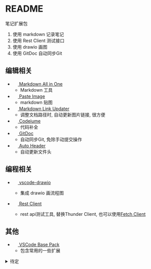 # README

笔记扩展包

1. 使用 markdown 记录笔记
2. 使用 Rest Client 测试接口
3. 使用 drawio 画图
4. 使用 GitDoc 自动同步Git

## 编辑相关

- [<img src="https://yzhang.gallery.vsassets.io/_apis/public/gallery/publisher/yzhang/extension/markdown-all-in-one/latest/assetbyname/Microsoft.VisualStudio.Services.Icons.Default" height="16px" /> Markdown All in One](https://marketplace.visualstudio.com/items?itemName=yzhang.markdown-all-in-one)
  - Markdown 工具
- [<img src="https://mushan.gallery.vsassets.io/_apis/public/gallery/publisher/mushan/extension/vscode-paste-image/latest/assetbyname/Microsoft.VisualStudio.Services.Icons.Default" height="16px" /> Paste Image](https://marketplace.visualstudio.com/items?itemName=mushan.vscode-paste-image)
  - markdown 贴图
- [<img src="https://mathiassoeholm.gallery.vsassets.io/_apis/public/gallery/publisher/mathiassoeholm/extension/markdown-link-updater/latest/assetbyname/Microsoft.VisualStudio.Services.Icons.Default" height="16px" /> Markdown Link Updater](https://marketplace.visualstudio.com/items?itemName=mathiassoeholm.markdown-link-updater)
  - 调整文档路径时, 自动更新图片链接, 很方便
- [<img src="https://VisualStudioExptTeam.gallery.vsassets.io/_apis/public/gallery/publisher/codeium/extension/codeium/latest/assetbyname/Microsoft.VisualStudio.Services.Icons.Default" height="16px" /> Codeiume](https://marketplace.visualstudio.com/items?itemName=codeium.codeium)
  - 代码补全
- [<img src="https://vsls-contrib.gallery.vsassets.io/_apis/public/gallery/publisher/vsls-contrib/extension/gitdoc/latest/assetbyname/Microsoft.VisualStudio.Services.Icons.Default" height="16px" /> GitDoc](https://marketplace.visualstudio.com/items?itemName=vsls-contrib.gitdoc)
  - 自动同步Git, 免除手动提交操作
- [<img src="https://anaer.gallery.vsassets.io/_apis/public/gallery/publisher/anaer/extension/vscode-auto-header/latest/assetbyname/Microsoft.VisualStudio.Services.Icons.Default" height="16px" /> Auto Header](https://marketplace.visualstudio.com/items?itemName=anaer.vscode-auto-header)
  - 自动更新文件头


## 编程相关

- [<img src="https://eightHundreds.gallery.vsassets.io/_apis/public/gallery/publisher/eightHundreds/extension/vscode-drawio/latest/assetbyname/Microsoft.VisualStudio.Services.Icons.Default" height="16px" /> vscode-drawio](https://marketplace.visualstudio.com/items?itemName=eightHundreds.vscode-drawio)

  - 集成 drawio 画流程图

- [<img src="https://humao.gallery.vsassets.io/_apis/public/gallery/publisher/humao/extension/rest-client/latest/assetbyname/Microsoft.VisualStudio.Services.Icons.Default" height="16px" /> Rest Client](https://marketplace.visualstudio.com/items?itemName=humao.rest-client)
  - rest api测试工具, 替换Thunder Client, 也可以使用[Fetch Client](https://marketplace.visualstudio.com/items?itemName=GanesanChandran.fetch-client)

## 其他

- [<img src="https://anaer.gallery.vsassets.io/_apis/public/gallery/publisher/anaer/extension/vscode-base-pack/latest/assetbyname/Microsoft.VisualStudio.Services.Icons.Default" height="16px" /> VSCode Base Pack](https://marketplace.visualstudio.com/items?itemName=anaer.vscode-base-pack)
  - 包含常用的一些扩展

<details>
<summary> 待定 </summary>

- [<img src="https://SimVet.gallery.vsassets.io/_apis/public/gallery/publisher/SimVet/extension/markdown-tags/latest/assetbyname/Microsoft.VisualStudio.Services.Icons.Default" height="16px" /> markdown-tags](https://marketplace.visualstudio.com/items?itemName=SimVet.markdown-tags)
  - markdown 标签
- [<img src="https://zardoy.gallery.vsassets.io/_apis/public/gallery/publisher/zardoy/extension/terminal-code-runner/latest/assetbyname/Microsoft.VisualStudio.Services.Icons.Default" height="16px" /> Terminal Code Runner](https://marketplace.visualstudio.com/items?itemName=zardoy.terminal-code-runner)
  - 终端代码执行
- [<img src="https://rangav.gallery.vsassets.io/_apis/public/gallery/publisher/rangav/extension/vscode-thunder-client/latest/assetbyname/Microsoft.VisualStudio.Services.Icons.Default" height="16px" /> Thunder Client](https://marketplace.visualstudio.com/items?itemName=rangav.vscode-thunder-client)
  - 类似 PostMan, 大于 v2.6.2 版本的Git Sync为付费订阅功能

</details>

[扩展图标]: https://www.iconfinder.com/icons/1519778/book_colorful_notebook_office_school_icon
